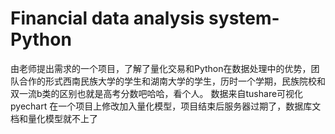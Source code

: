 # Financial data analysis system-Python
由老师提出需求的一个项目，了解了量化交易和Python在数据处理中的优势，团队合作的形式西南民族大学的学生和湖南大学的学生，历时一个学期，民族院校和双一流b类的区别也就是高考分数吧哈哈，看个人。
数据来自tushare可视化pyechart
在一个项目上修改加入量化模型，项目结束后服务器过期了，数据库文档和量化模型就不上了
